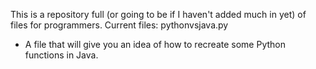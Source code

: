 This is a repository full (or going to be if I haven't added much in yet) of files for programmers.
Current files:
  pythonvsjava.py
  - A file that will give you an idea of how to recreate some Python functions in Java.
